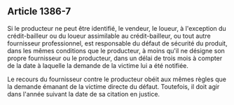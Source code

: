 Article 1386-7
----
Si le producteur ne peut être identifié, le vendeur, le loueur, à l'exception du
crédit-bailleur ou du loueur assimilable au crédit-bailleur, ou tout autre
fournisseur professionnel, est responsable du défaut de sécurité du produit,
dans les mêmes conditions que le producteur, à moins qu'il ne désigne son propre
fournisseur ou le producteur, dans un délai de trois mois à compter de la date à
laquelle la demande de la victime lui a été notifiée.

Le recours du fournisseur contre le producteur obéit aux mêmes règles que la
demande émanant de la victime directe du défaut. Toutefois, il doit agir dans
l'année suivant la date de sa citation en justice.
